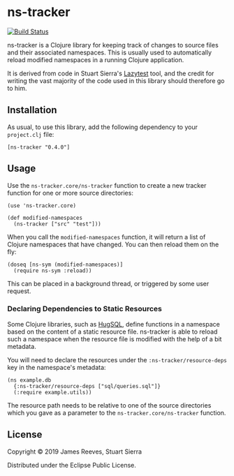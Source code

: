 # ns-tracker

[![Build Status](https://github.com/weavejester/ns-tracker/actions/workflows/test.yml/badge.svg)](https://github.com/weavejester/ns-tracker/actions/workflows/test.yml)

ns-tracker is a Clojure library for keeping track of changes to source
files and their associated namespaces. This is usually used to
automatically reload modified namespaces in a running Clojure
application.

It is derived from code in Stuart Sierra's [Lazytest][1] tool, and the
credit for writing the vast majority of the code used in this library
should therefore go to him.

[1]: https://github.com/stuartsierra/lazytest

## Installation

As usual, to use this library, add the following dependency to your
`project.clj` file:

    [ns-tracker "0.4.0"]

## Usage

Use the `ns-tracker.core/ns-tracker` function to create a new tracker
function for one or more source directories:

    (use 'ns-tracker.core)

    (def modified-namespaces
      (ns-tracker ["src" "test"]))

When you call the `modified-namespaces` function, it will return a list
of Clojure namespaces that have changed. You can then reload them on
the fly:

    (doseq [ns-sym (modified-namespaces)]
      (require ns-sym :reload))

This can be placed in a background thread, or triggered by some user
request.

### Declaring Dependencies to Static Resources

Some Clojure libraries, such as
[HugSQL](https://www.hugsql.org/#using-def-db-fns), define functions in
a namespace based on the content of a static resource file. ns-tracker
is able to reload such a namespace when the resource file is modified
with the help of a bit metadata.

You will need to declare the resources under the
`:ns-tracker/resource-deps` key in the namespace's metadata:

    (ns example.db
      {:ns-tracker/resource-deps ["sql/queries.sql"]}
      (:require example.utils))

The resource path needs to be relative to one of the source directories
which you gave as a parameter to the `ns-tracker.core/ns-tracker`
function.

## License

Copyright © 2019 James Reeves, Stuart Sierra

Distributed under the Eclipse Public License.
